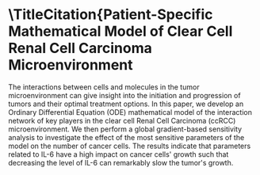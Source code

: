 # \TitleCitation{Patient-Specific Mathematical Model of Clear Cell Renal Cell Carcinoma Microenvironment

The interactions between cells and molecules in the tumor microenvironment can give insight into the initiation and progression of tumors and their optimal treatment options. In this paper, we develop an Ordinary Differential Equation (ODE) mathematical model of the interaction network of key players in the clear cell Renal Cell Carcinoma (ccRCC) microenvironment. We then perform a global gradient-based sensitivity analysis to investigate the effect of the most sensitive parameters of the model on the number of cancer cells. The results indicate that parameters related to IL-6  have a high impact on cancer cells' growth such that decreasing the level of IL-6 can remarkably slow the tumor's growth.
